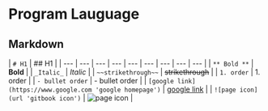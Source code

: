 # Program Lauguage

## Markdown

| `# H1` | ## H1 |
| --- | --- | --- | --- | --- | --- | --- | --- | --- |
| `** Bold **` | **Bold** |
|  `_Italic_` | _Italic_ |
|  `~~strikethrough~~` | ~~strikethrough~~ |
| `1. order` | 1. order |
| `- bullet order` | - bullet order  |
| `[google link](https://www.google.com 'google homepage')` | [google link](https://www.google.com) |
| `![page icon](url 'gitbook icon')` | ![page icon](https://blobscdn.gitbook.com/v0/b/gitbook-28427.appspot.com/o/spaces%2F-L9tpLefuy10oQDBjWcS%2Favatar.png?generation=1523545518862026&alt=media 'githook icon') |








